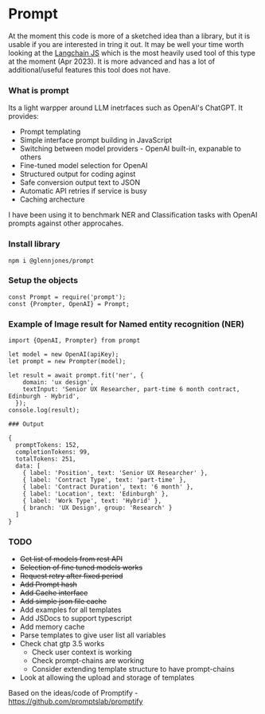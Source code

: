 # Prompt

At the moment this code is more of a sketched idea than a library, but it is usable if you are interested in tring it out. It may be well your time worth looking at the [Langchain JS](https://github.com/hwchase17/langchainjs) which is the most heavily used tool of this type at the moment (Apr 2023). It is more advanced and has a lot of additional/useful features this tool does not have.

### What is prompt

Its a light warpper around LLM inetrfaces such as OpenAI's ChatGPT. It provides:

- Prompt templating
- Simple interface prompt building in JavaScript
- Switching between model providers - OpenAI built-in, expanable to others
- Fine-tuned model selection for OpenAI
- Structured output for coding aginst
- Safe conversion output text to JSON
- Automatic API retries if service is busy
- Caching archecture

I have been using it to benchmark NER and Classification tasks with OpenAI prompts against other approcahes.  


### Install library

```
npm i @glennjones/prompt
```

### Setup the objects

```
const Prompt = require('prompt');
const {Prompter, OpenAI} = Prompt;
```

### Example of Image result for Named entity recognition (NER)

```
import {OpenAI, Prompter} from prompt

let model = new OpenAI(apiKey);
let prompt = new Prompter(model);

let result = await prompt.fit('ner', {
    domain: 'ux design',
    textInput: 'Senior UX Researcher, part-time 6 month contract, Edinburgh - Hybrid',
  });
console.log(result);

### Output

{
  promptTokens: 152,
  completionTokens: 99,
  totalTokens: 251,
  data: [
    { label: 'Position', text: 'Senior UX Researcher' },
    { label: 'Contract Type', text: 'part-time' },
    { label: 'Contract Duration', text: '6 month' },
    { label: 'Location', text: 'Edinburgh' },
    { label: 'Work Type', text: 'Hybrid' },
    { branch: 'UX Design', group: 'Research' }
  ]
}
```






### TODO

- ~~Get list of models from rest API~~
- ~~Selection of fine tuned models works~~
- ~~Request retry after fixed period~~
- ~~Add Prompt hash~~
- ~~Add Cache interface~~
- ~~Add simple json file cache~~
- Add examples for all templates
- Add JSDocs to support typescript
- Add memory cache
- Parse templates to give user list all variables
- Check chat gtp 3.5 works
  - Check user context is working
  - Check prompt-chains are working
  - Consider extending template structure to have prompt-chains
- Look at allowing the upload and storage of templates

Based on the ideas/code of Promptify - https://github.com/promptslab/promptify

